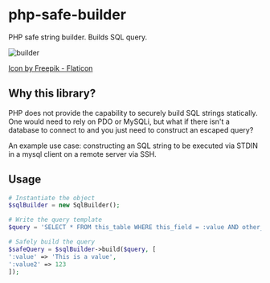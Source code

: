 # php-safe-builder
PHP safe string builder. Builds SQL query.

![builder](https://github.com/zeroSal/php-safe-builder/assets/38191926/a0c5f1cb-f4f2-415e-8346-aeb660b573aa)

[Icon by Freepik - Flaticon](https://www.flaticon.com/free-icons/builder)

## Why this library?

PHP does not provide the capability to securely build SQL strings statically. One would need to rely on PDO or MySQLi, but what if there isn't a database to connect to and you just need to construct an escaped query?

An example use case: constructing an SQL string to be executed via STDIN in a mysql client on a remote server via SSH.

## Usage
```php
# Instantiate the object
$sqlBuilder = new SqlBuilder();

# Write the query template
$query = 'SELECT * FROM this_table WHERE this_field = :value AND other_field = :value2';

# Safely build the query
$safeQuery = $sqlBuilder->build($query, [
':value' => 'This is a value',
':value2' => 123
]);
```
